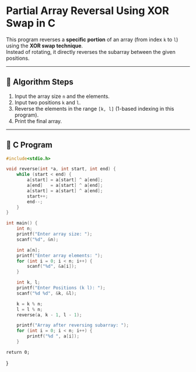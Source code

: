 # Partial Array Reversal Using XOR Swap in C

This program reverses a **specific portion** of an array (from index `k` to `l`) using the **XOR swap technique**.  
Instead of rotating, it directly reverses the subarray between the given positions.

---

## 🔹 Algorithm Steps
1. Input the array size `n` and the elements.  
2. Input two positions `k` and `l`.  
3. Reverse the elements in the range `[k, l]` (1-based indexing in this program).  
4. Print the final array.

---

## 🔹 C Program
```c
#include<stdio.h>

void reverse(int *a, int start, int end) {
    while (start < end) {
        a[start] = a[start] ^ a[end];
        a[end]   = a[start] ^ a[end];
        a[start] = a[start] ^ a[end];
        start++;
        end--;
    }
}

int main() {
    int n;
    printf("Enter array size: ");
    scanf("%d", &n);

    int a[n];
    printf("Enter array elements: ");
    for (int i = 0; i < n; i++) {
        scanf("%d", &a[i]);
    }

    int k, l;
    printf("Enter Positions (k l): ");
    scanf("%d %d", &k, &l);

    k = k % n;
    l = l % n;
    reverse(a, k - 1, l - 1);

    printf("Array after reversing subarray: ");
    for (int i = 0; i < n; i++) {
        printf("%d ", a[i]);
    }
```
    return 0;
}
